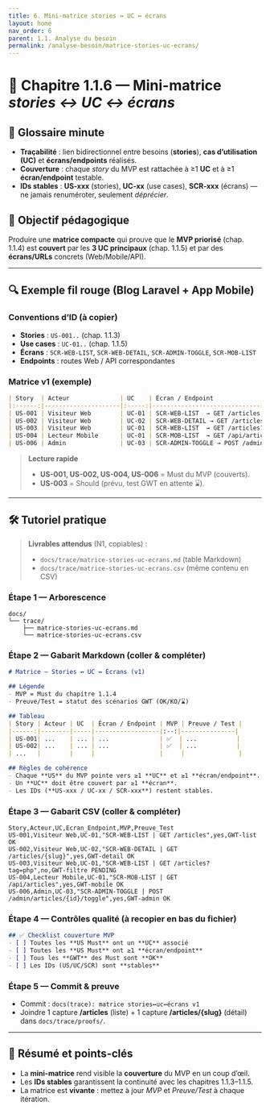 ```yaml
---
title: 6. Mini-matrice stories ↔ UC ↔ écrans
layout: home
nav_order: 6
parent: 1.1. Analyse du besoin
permalink: /analyse-besoin/matrice-stories-uc-ecrans/
---
```


# 📘 Chapitre 1.1.6 — Mini-matrice *stories ↔ UC ↔ écrans*

## 📒 Glossaire minute
- **Traçabilité** : lien bidirectionnel entre besoins (**stories**), **cas d’utilisation (UC)** et **écrans/endpoints** réalisés.
- **Couverture** : chaque *story* du MVP est rattachée à ≥1 **UC** et à ≥1 **écran/endpoint** testable.
- **IDs stables** : **US-xxx** (stories), **UC-xx** (use cases), **SCR-xxx** (écrans) — ne jamais renuméroter, seulement *déprécier*.

## 🎯 Objectif pédagogique
Produire une **matrice compacte** qui prouve que le **MVP priorisé** (chap. 1.1.4) est **couvert** par les **3 UC principaux** (chap. 1.1.5) et par des **écrans/URLs** concrets (Web/Mobile/API).

---

## 🔍 Exemple fil rouge (Blog Laravel + App Mobile)

### Conventions d’ID (à copier)
- **Stories** : `US-001..` (chap. 1.1.3)
- **Use cases** : `UC-01..` (chap. 1.1.5)
- **Écrans** : `SCR-WEB-LIST`, `SCR-WEB-DETAIL`, `SCR-ADMIN-TOGGLE`, `SCR-MOB-LIST`
- **Endpoints** : routes Web / API correspondantes

### Matrice v1 (exemple)
```md
| Story  | Acteur              | UC    | Écran / Endpoint                       | Preuve / Test |
|:------:|---------------------|:-----:|----------------------------------------|---------------|
| US-001 | Visiteur Web        | UC-01 | SCR-WEB-LIST  → GET /articles          | GWT-list OK   |
| US-002 | Visiteur Web        | UC-02 | SCR-WEB-DETAIL → GET /articles/{slug}  | GWT-detail OK |
| US-003 | Visiteur Web        | UC-01 | SCR-WEB-LIST  → GET /articles?tag=php  | GWT-filtre ⌛ |
| US-004 | Lecteur Mobile      | UC-01 | SCR-MOB-LIST  → GET /api/articles      | GWT-mobile OK |
| US-006 | Admin               | UC-03 | SCR-ADMIN-TOGGLE → POST /admin/articles/{id}/toggle | GWT-admin OK |
````

> **Lecture rapide**
>
> * **US-001, US-002, US-004, US-006** = Must du MVP (couverts).
> * **US-003** = Should (prévu, test GWT en attente ⌛).

---

## 🛠 Tutoriel pratique

> **Livrables attendus** (N1, copiables) :
>
> * `docs/trace/matrice-stories-uc-ecrans.md` (table Markdown)
> * `docs/trace/matrice-stories-uc-ecrans.csv` (même contenu en CSV)

### Étape 1 — Arborescence

```
docs/
└── trace/
    ├── matrice-stories-uc-ecrans.md
    └── matrice-stories-uc-ecrans.csv
```

### Étape 2 — Gabarit Markdown (coller & compléter)

```md
# Matrice – Stories ↔ UC ↔ Écrans (v1)

## Légende
- MVP = Must du chapitre 1.1.4
- Preuve/Test = statut des scénarios GWT (OK/KO/⌛)

## Tableau
| Story | Acteur | UC  | Écran / Endpoint | MVP | Preuve / Test |
|------:|--------|-----|------------------|:--:|---------------|
| US-001| ...    | ... | ...              | ✅  | ...           |
| US-002| ...    | ... | ...              | ✅  | ...           |
| ...   |        |     |                  |     |               |

## Règles de cohérence
- Chaque **US** du MVP pointe vers ≥1 **UC** et ≥1 **écran/endpoint**.
- Un **UC** doit être couvert par ≥1 **écran**.
- Les IDs (**US-xxx / UC-xx / SCR-xxx**) restent stables.
```

### Étape 3 — Gabarit CSV (coller & compléter)

```csv
Story,Acteur,UC,Ecran_Endpoint,MVP,Preuve_Test
US-001,Visiteur Web,UC-01,"SCR-WEB-LIST | GET /articles",yes,GWT-list OK
US-002,Visiteur Web,UC-02,"SCR-WEB-DETAIL | GET /articles/{slug}",yes,GWT-detail OK
US-003,Visiteur Web,UC-01,"SCR-WEB-LIST | GET /articles?tag=php",no,GWT-filtre PENDING
US-004,Lecteur Mobile,UC-01,"SCR-MOB-LIST | GET /api/articles",yes,GWT-mobile OK
US-006,Admin,UC-03,"SCR-ADMIN-TOGGLE | POST /admin/articles/{id}/toggle",yes,GWT-admin OK
```

### Étape 4 — Contrôles qualité (à recopier en bas du fichier)

```md
## ✅ Checklist couverture MVP
- [ ] Toutes les **US Must** ont un **UC** associé
- [ ] Toutes les **US Must** ont ≥1 **écran/endpoint**
- [ ] Tous les **GWT** des Must sont **OK**
- [ ] Les IDs (US/UC/SCR) sont **stables**
```

### Étape 5 — Commit & preuve

* Commit : `docs(trace): matrice stories↔uc↔écrans v1`
* Joindre 1 capture **/articles** (liste) + 1 capture **/articles/{slug}** (détail) dans `docs/trace/proofs/`.

---

## 🧾 Résumé et points-clés

* La **mini-matrice** rend visible la **couverture** du MVP en un coup d’œil.
* Les **IDs stables** garantissent la continuité avec les chapitres 1.1.3–1.1.5.
* La matrice est **vivante** : mettez à jour *MVP* et *Preuve/Test* à chaque itération.
